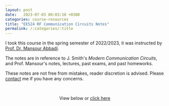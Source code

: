 ```yaml
---
layout: post
date:   2023-07-03 00:03:10 +0300
categories: course-resources
title: "EE524 RF Communication Circuits Notes"
permalink: /:categories/:title
---
```


I took this course in the spring semester of 2022/2023, it was instructed by [Prof. Dr. Mansour Abbadi](https://www.just.edu.jo/eportfolio/Pages/Default.aspx?email=mabbadi).

The notes are in reference to J. Smith's _Modern Communication Circuits_, and Prof. Mansour's notes, lectures, past exams, and past homeworks.

These notes are not free from mistakes, reader discretion is advised. Please [contact](/contact/) me if you have any concerns.

<p>&nbsp;</p>

<p style="text-align:center;">View below or <a href="/assets/pdf/EE524_notes.pdf">
click here</a></p>

<div style="text-align: center; margin-top: -10px">
<object data="/assets/pdf/EE524_notes.pdf" width="100%" height="1080" type="application/pdf"></object>
</div>